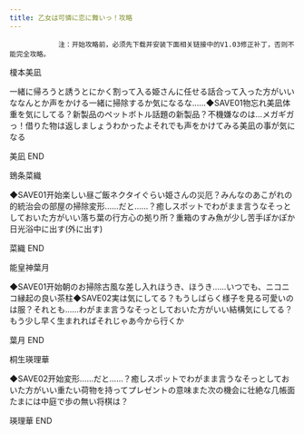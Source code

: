 ```yaml
---
title: 乙女は可憐に恋に舞いっ！攻略
---
```


                注：开始攻略前，必须先下载并安装下面相关链接中的V1.03修正补丁，否则不能完全攻略。

榎本美凪

一緒に帰ろうと誘うとにかく割って入る姫さんに任せる話合って入った方がいいななんとか声をかける一緒に掃除するか気になるな……◆SAVE01物忘れ美凪体重を気にしてる？新製品のペットボトル話題の新製品？不機嫌なのは…メガギガっ！借りた物は返しましょうわかったよそれでも声をかけてみる美凪の事が気になる

美凪 END

鵄条菜織

◆SAVE01开始楽しい昼ご飯ネクタイぐらい姫さんの災厄？みんなのあこがれの的統治会の部屋の掃除変形……だと……？癒しスポットでわがまま言うなそっとしておいた方がいい落ち葉の行方心の拠り所？重箱のすみ魚が少し苦手ぽかぽか日光浴中に出す(外に出す)

菜織 END

能皇神葉月

◆SAVE01开始朝のお掃除古風な差し入れほうき、ほうき……いつでも、ニコニコ縁起の良い茶柱◆SAVE02実は気にしてる？もうしばらく様子を見る可愛いのは服？それとも……わがまま言うなそっとしておいた方がいい結構気にしてる？もう少し早く生まれればそれじゃあ今から行くか

葉月 END

桐生瑛理華

◆SAVE02开始変形……だと……？癒しスポットでわがまま言うなそっとしておいた方がいい重たい荷物を持ってプレゼントの意味また次の機会に壮絶な几帳面たまには中庭で歩の無い将棋は？

瑛理華 END
              
